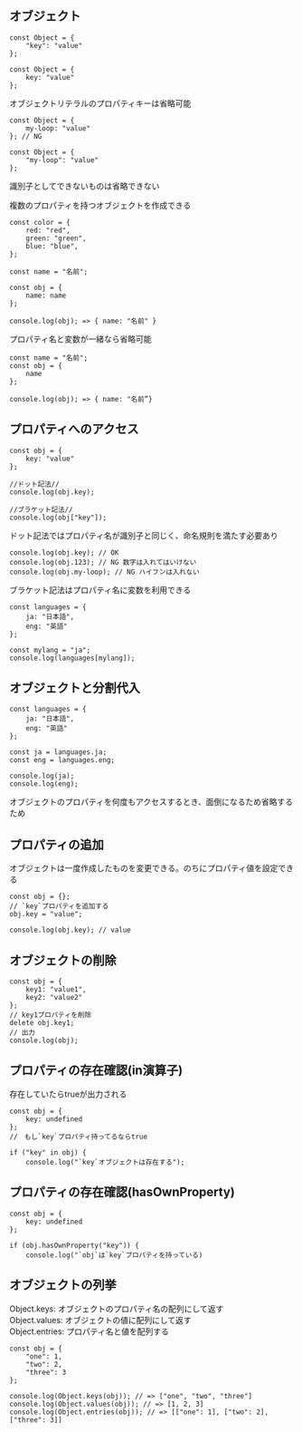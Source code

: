 ## オブジェクト

```
const Object = {
	"key": "value"
};
```

```
const Object = {
	key: "value"
};
```
オブジェクトリテラルのプロパティキーは省略可能

```
const Object = {
	my-loop: "value"
}; // NG
```

```
const Object = {
	"my-loop": "value"
};
```
識別子としてできないものは省略できない

複数のプロパティを持つオブジェクトを作成できる
```
const color = {
	red: "red",
	green: "green",
	blue: "blue",
};
```

```
const name = "名前";

const obj = {
	name: name
};

console.log(obj); => { name: "名前" }
```
プロパティ名と変数が一緒なら省略可能
```
const name = "名前";
const obj = {
	name
};

console.log(obj); => { name: "名前”}
```


## プロパティへのアクセス
```
const obj = {
	key: "value"
};

//ドット記法//
console.log(obj.key);

//ブラケット記法//
console.log(obj["key"]);
```

ドット記法ではプロパティ名が識別子と同じく、命名規則を満たす必要あり
```
console.log(obj.key); // OK
console.log(obj.123); // NG	数字は入れてはいけない
console.log(obj.my-loop); // NG	ハイフンは入れない
```

ブラケット記法はプロパティ名に変数を利用できる
```
const languages = {
	ja: "日本語",
	eng: "英語"
};

const mylang = "ja";
console.log(languages[mylang]);
```

## オブジェクトと分割代入
```
const languages = {
	ja: "日本語",
	eng: "英語"
};

const ja = languages.ja;
const eng = languages.eng;

console.log(ja);
console.log(eng);
```
オブジェクトのプロパティを何度もアクセスするとき、面倒になるため省略するため  

## プロパティの追加
オブジェクトは一度作成したものを変更できる。のちにプロパティ値を設定できる
```
const obj = {};
// `key`プロパティを追加する
obj.key = "value";

console.log(obj.key); // value
```

## オブジェクトの削除
```
const obj = {
	key1: "value1",
	key2: "value2"
};
// key1プロパティを削除
delete obj.key1;
// 出力
console.log(obj);
```

## プロパティの存在確認(in演算子)
存在していたらtrueが出力される
```
const obj = {
	key: undefined
};
//　もし`key`プロパティ持ってるならtrue

if ("key" in obj) {
	console.log("`key`オブジェクトは存在する");
```

## プロパティの存在確認(hasOwnProperty)
```
const obj = {
	key: undefined
};

if (obj.hasOwnProperty("key")) {
	console.log("`obj`は`key`プロパティを持っている)
```

## オブジェクトの列挙
Object.keys: オブジェクトのプロパティ名の配列にして返す  
Object.values: オブジェクトの値に配列にして返す  
Object.entries: プロパティ名と値を配列する  

```
const obj = {
	"one": 1,
	"two": 2,
	"three": 3
};

console.log(Object.keys(obj)); // => ["one", "two", "three"]
console.log(Object.values(obj)); // => [1, 2, 3]
console.log(Object.entries(obj)); // => [["one": 1], ["two": 2], ["three": 3]]
```





